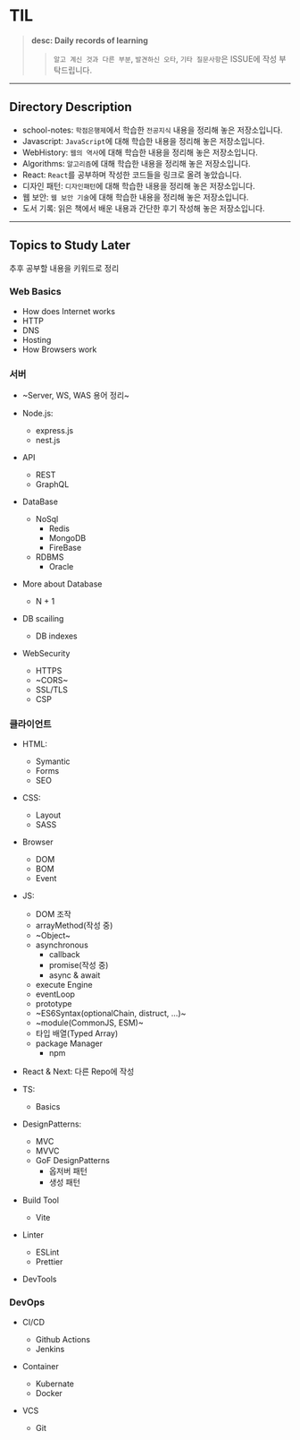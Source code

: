 # TIL
> **desc: Daily records of learning**
>> `알고 계신 것과 다른 부분`, `발견하신 오타`, `기타 질문사항`은 ISSUE에 작성 부탁드립니다.

---
## Directory Description
- school-notes: `학점은행제`에서 학습한 `전공지식` 내용을 정리해 놓은 저장소입니다.
- Javascript: `JavaScript`에 대해 학습한 내용을 정리해 놓은 저장소입니다.
- WebHistory: `웹의 역사`에 대해 학습한 내용을 정리해 놓은 저장소입니다.
- Algorithms: `알고리즘`에 대해 학습한 내용을 정리해 놓은 저장소입니다.
- React: `React`를 공부하며 작성한 코드들을 링크로 올려 놓았습니다.
- 디자인 패턴: `디자인패턴`에 대해 학습한 내용을 정리해 놓은 저장소입니다.
- 웹 보안: `웹 보안 기술`에 대해 학습한 내용을 정리해 놓은 저장소입니다.
- 도서 기록: 읽은 책에서 배운 내용과 간단한 후기 작성해 놓은 저장소입니다.
---
## Topics to Study Later
추후 공부할 내용을 키워드로 정리

### Web Basics
- How does Internet works
- HTTP
- DNS
- Hosting
- How Browsers work

### 서버
- ~Server, WS, WAS 용어 정리~

- Node.js:
  - express.js
  - nest.js

- API
  - REST
  - GraphQL

- DataBase
  - NoSql
    - Redis
    - MongoDB
    - FireBase
  - RDBMS
    - Oracle

- More about Database
  - N + 1

- DB scailing
  - DB indexes

- WebSecurity
  - HTTPS
  - ~CORS~
  - SSL/TLS
  - CSP

### 클라이언트
- HTML:
  - Symantic
  - Forms
  - SEO

- CSS:
  - Layout
  - SASS

- Browser
  - DOM
  - BOM
  - Event

- JS:
  - DOM 조작
  - arrayMethod(작성 중)
  - ~Object~
  - asynchronous
    - callback
    - promise(작성 중)
    - async & await
  - execute Engine
  - eventLoop
  - prototype
  - ~ES6Syntax(optionalChain, distruct, ...)~
  - ~module(CommonJS, ESM)~
  - 타입 배열(Typed Array)
  - package Manager
    - npm

- React & Next: 다른 Repo에 작성

- TS:
  - Basics

- DesignPatterns:
  - MVC
  - MVVC
  - GoF DesignPatterns
    - 옵저버 패턴
    - 생성 패턴

- Build Tool
  - Vite

- Linter
  - ESLint
  - Prettier

- DevTools


### DevOps
- CI/CD
  - Github Actions
  - Jenkins

- Container
  - Kubernate
  - Docker

- VCS
  - Git
